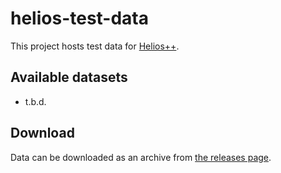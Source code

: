 # helios-test-data

This project hosts test data for [Helios++](https://github.com/3dgeo-heidelberg/helios).

## Available datasets

* t.b.d.

## Download

Data can be downloaded as an archive from [the releases page](https://github.com/dokempf/helios-test-data/releases).
